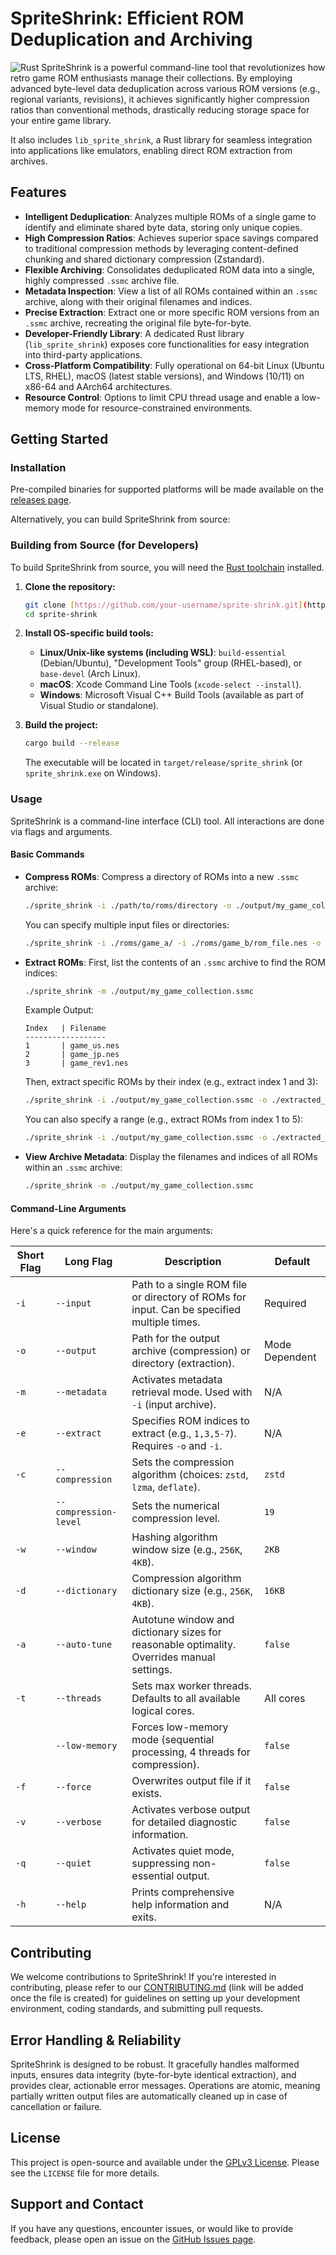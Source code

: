 # SpriteShrink: Efficient ROM Deduplication and Archiving

![Rust](https://github.com/rust-lang/rust/actions/workflows/rust.yml/badge.svg)
SpriteShrink is a powerful command-line tool that revolutionizes how retro game ROM enthusiasts manage their collections. By employing advanced byte-level data deduplication across various ROM versions (e.g., regional variants, revisions), it achieves significantly higher compression ratios than conventional methods, drastically reducing storage space for your entire game library.

It also includes `lib_sprite_shrink`, a Rust library for seamless integration into applications like emulators, enabling direct ROM extraction from archives.

## Features

* **Intelligent Deduplication**: Analyzes multiple ROMs of a single game to identify and eliminate shared byte data, storing only unique copies.
* **High Compression Ratios**: Achieves superior space savings compared to traditional compression methods by leveraging content-defined chunking and shared dictionary compression (Zstandard).
* **Flexible Archiving**: Consolidates deduplicated ROM data into a single, highly compressed `.ssmc` archive file.
* **Metadata Inspection**: View a list of all ROMs contained within an `.ssmc` archive, along with their original filenames and indices.
* **Precise Extraction**: Extract one or more specific ROM versions from an `.ssmc` archive, recreating the original file byte-for-byte.
* **Developer-Friendly Library**: A dedicated Rust library (`lib_sprite_shrink`) exposes core functionalities for easy integration into third-party applications.
* **Cross-Platform Compatibility**: Fully operational on 64-bit Linux (Ubuntu LTS, RHEL), macOS (latest stable versions), and Windows (10/11) on x86-64 and AArch64 architectures.
* **Resource Control**: Options to limit CPU thread usage and enable a low-memory mode for resource-constrained environments.

## Getting Started

### Installation

Pre-compiled binaries for supported platforms will be made available on the [releases page](https://github.com/Zadeis/sprite_shrink/releases).

Alternatively, you can build SpriteShrink from source:

### Building from Source (for Developers)

To build SpriteShrink from source, you will need the [Rust toolchain](https://www.rust-lang.org/tools/install) installed.

1.  **Clone the repository:**

    ```bash
    git clone [https://github.com/your-username/sprite-shrink.git](https://github.com/your-username/sprite-shrink.git)
    cd sprite-shrink
    ```

2.  **Install OS-specific build tools:**

    * **Linux/Unix-like systems (including WSL)**: `build-essential` (Debian/Ubuntu), "Development Tools" group (RHEL-based), or `base-devel` (Arch Linux).
    * **macOS**: Xcode Command Line Tools (`xcode-select --install`).
    * **Windows**: Microsoft Visual C++ Build Tools (available as part of Visual Studio or standalone).

3.  **Build the project:**

    ```bash
    cargo build --release
    ```

    The executable will be located in `target/release/sprite_shrink` (or `sprite_shrink.exe` on Windows).

### Usage

SpriteShrink is a command-line interface (CLI) tool. All interactions are done via flags and arguments.

#### Basic Commands

* **Compress ROMs**:
    Compress a directory of ROMs into a new `.ssmc` archive:

    ```bash
    ./sprite_shrink -i ./path/to/roms/directory -o ./output/my_game_collection.ssmc
    ```

    You can specify multiple input files or directories:

    ```bash
    ./sprite_shrink -i ./roms/game_a/ -i ./roms/game_b/rom_file.nes -o ./output/combined_collection.ssmc
    ```

* **Extract ROMs**:
    First, list the contents of an `.ssmc` archive to find the ROM indices:

    ```bash
    ./sprite_shrink -m ./output/my_game_collection.ssmc
    ```

    Example Output:

    ```
    Index   | Filename
    ------------------
    1       | game_us.nes
    2       | game_jp.nes
    3       | game_rev1.nes
    ```

    Then, extract specific ROMs by their index (e.g., extract index 1 and 3):

    ```bash
    ./sprite_shrink -i ./output/my_game_collection.ssmc -o ./extracted_roms/ -e 1,3
    ```

    You can also specify a range (e.g., extract ROMs from index 1 to 5):

    ```bash
    ./sprite_shrink -i ./output/my_game_collection.ssmc -o ./extracted_roms/ -e 1-5
    ```

* **View Archive Metadata**:
    Display the filenames and indices of all ROMs within an `.ssmc` archive:

    ```bash
    ./sprite_shrink -m ./output/my_game_collection.ssmc
    ```

#### Command-Line Arguments

Here's a quick reference for the main arguments:

| Short Flag | Long Flag         | Description                                                                                             | Default     |
|------------|-------------------|---------------------------------------------------------------------------------------------------------|-------------|
| `-i`       | `--input`         | Path to a single ROM file or directory of ROMs for input. Can be specified multiple times.              | Required    |
| `-o`       | `--output`        | Path for the output archive (compression) or directory (extraction).                                    | Mode Dependent    |
| `-m`       | `--metadata`      | Activates metadata retrieval mode. Used with `-i` (input archive).                                      | N/A         |
| `-e`       | `--extract`       | Specifies ROM indices to extract (e.g., `1,3,5-7`). Requires `-o` and `-i`.                            | N/A         |
| `-c`       | `--compression`   | Sets the compression algorithm (choices: `zstd`, `lzma`, `deflate`).                                    | `zstd`      |
|            | `--compression-level` | Sets the numerical compression level.                                                                   | `19`        |
| `-w`       | `--window`        | Hashing algorithm window size (e.g., `256K`, `4KB`).                                                    | `2KB`       |
| `-d`       | `--dictionary`    | Compression algorithm dictionary size (e.g., `256K`, `4KB`).                                            | `16KB`      |
| `-a`       | `--auto-tune`     | Autotune window and dictionary sizes for reasonable optimality. Overrides manual settings.                | `false`     |
| `-t`       | `--threads`       | Sets max worker threads. Defaults to all available logical cores.                                       | All cores   |
|            | `--low-memory`    | Forces low-memory mode (sequential processing, 4 threads for compression).                              | `false`     |
| `-f`       | `--force`         | Overwrites output file if it exists.                                                                    | `false`     |
| `-v`       | `--verbose`       | Activates verbose output for detailed diagnostic information.                                           | `false`     |
| `-q`       | `--quiet`         | Activates quiet mode, suppressing non-essential output.                                                 | `false`     |
| `-h`       | `--help`          | Prints comprehensive help information and exits.                                                        | N/A         |

## Contributing

We welcome contributions to SpriteShrink! If you're interested in contributing, please refer to our [CONTRIBUTING.md](CONTRIBUTING.md) (link will be added once the file is created) for guidelines on setting up your development environment, coding standards, and submitting pull requests.

## Error Handling & Reliability

SpriteShrink is designed to be robust. It gracefully handles malformed inputs, ensures data integrity (byte-for-byte identical extraction), and provides clear, actionable error messages. Operations are atomic, meaning partially written output files are automatically cleaned up in case of cancellation or failure.

## License

This project is open-source and available under the [GPLv3 License](https://www.gnu.org/licenses/gpl-3.0.en.html). Please see the `LICENSE` file for more details.

## Support and Contact

If you have any questions, encounter issues, or would like to provide feedback, please open an issue on the [GitHub Issues page](https://github.com/your-username/sprite-shrink/issues).
